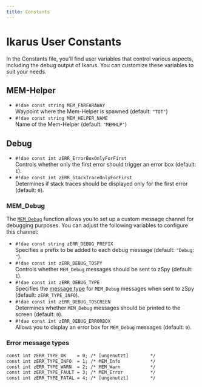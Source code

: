 ```yaml
---
title: Constants
---
```


# Ikarus User Constants

In the Constants file, you'll find user variables that control various aspects, including the debug output of Ikarus. You can customize these variables to suit your needs.


## MEM-Helper

- `#!dae const string MEM_FARFARAWAY`  
    Waypoint where the Mem-Helper is spawned (default: `"TOT"`)
- `#!dae const string MEM_HELPER_NAME`  
    Name of the Mem-Helper (default: `"MEMHLP"`)

## Debug

- `#!dae const int zERR_ErrorBoxOnlyForFirst`  
    Controls whether only the first error should trigger an error box (default: `1`).
- `#!dae const int zERR_StackTraceOnlyForFirst`  
    Determines if stack traces should be displayed only for the first error (default: `0`).

### MEM_Debug

The [`MEM_Debug`](functions/preamble.md#mem_debug) function allows you to set up a custom message channel for debugging purposes. You can adjust the following variables to configure this channel:

- `#!dae const string zERR_DEBUG_PREFIX`  
    Specifies a prefix to be added to each debug message (default: `"Debug: "`).
- `#!dae const int zERR_DEBUG_TOSPY`  
    Controls whether `MEM_Debug` messages should be sent to zSpy (default: `1`).
- `#!dae const int zERR_DEBUG_TYPE`  
    Specifies the [message type](#error-message-types) for `MEM_Debug` messages when sent to zSpy (default: `zERR_TYPE_INFO`).
- `#!dae const int zERR_DEBUG_TOSCREEN`  
    Determines whether `MEM_Debug` messages should be printed to the screen (default: `0`).
- `#!dae const int zERR_DEBUG_ERRORBOX`  
    Allows you to display an error box for `MEM_Debug` messages (default: `0`).

### Error message types
```dae
const int zERR_TYPE_OK    = 0; /* [ungenutzt]        */
const int zERR_TYPE_INFO  = 1; /* MEM_Info           */
const int zERR_TYPE_WARN  = 2; /* MEM_Warn           */
const int zERR_TYPE_FAULT = 3; /* MEM_Error          */
const int zERR_TYPE_FATAL = 4; /* [ungenutzt]        */
```